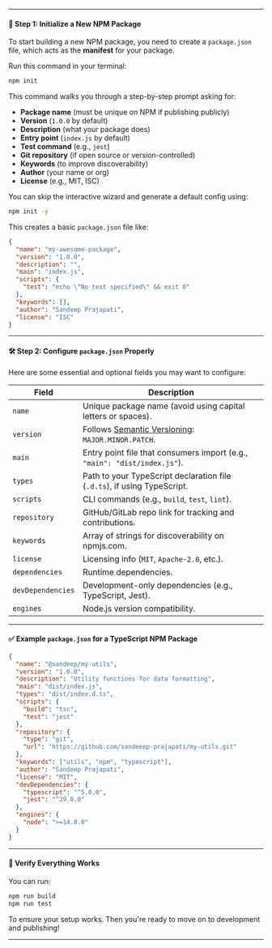 
---

#### 🧱 **Step 1: Initialize a New NPM Package**

To start building a new NPM package, you need to create a `package.json` file, which acts as the **manifest** for your package.

Run this command in your terminal:

```bash
npm init
```

This command walks you through a step-by-step prompt asking for:

* **Package name** (must be unique on NPM if publishing publicly)
* **Version** (`1.0.0` by default)
* **Description** (what your package does)
* **Entry point** (`index.js` by default)
* **Test command** (e.g., `jest`)
* **Git repository** (if open source or version-controlled)
* **Keywords** (to improve discoverability)
* **Author** (your name or org)
* **License** (e.g., MIT, ISC)

You can skip the interactive wizard and generate a default config using:

```bash
npm init -y
```

This creates a basic `package.json` file like:

```json
{
  "name": "my-awesome-package",
  "version": "1.0.0",
  "description": "",
  "main": "index.js",
  "scripts": {
    "test": "echo \"No test specified\" && exit 0"
  },
  "keywords": [],
  "author": "Sandeep Prajapati",
  "license": "ISC"
}
```

---

#### 🛠️ **Step 2: Configure `package.json` Properly**

Here are some essential and optional fields you may want to configure:

| Field             | Description                                                               |
| ----------------- | ------------------------------------------------------------------------- |
| `name`            | Unique package name (avoid using capital letters or spaces).              |
| `version`         | Follows [Semantic Versioning](https://semver.org/): `MAJOR.MINOR.PATCH`.  |
| `main`            | Entry point file that consumers import (e.g., `"main": "dist/index.js"`). |
| `types`           | Path to your TypeScript declaration file (`.d.ts`), if using TypeScript.  |
| `scripts`         | CLI commands (e.g., `build`, `test`, `lint`).                             |
| `repository`      | GitHub/GitLab repo link for tracking and contributions.                   |
| `keywords`        | Array of strings for discoverability on npmjs.com.                        |
| `license`         | Licensing info (`MIT`, `Apache-2.0`, etc.).                               |
| `dependencies`    | Runtime dependencies.                                                     |
| `devDependencies` | Development-only dependencies (e.g., TypeScript, Jest).                   |
| `engines`         | Node.js version compatibility.                                            |

---

#### ✅ **Example `package.json` for a TypeScript NPM Package**

```json
{
  "name": "@sandeep/my-utils",
  "version": "1.0.0",
  "description": "Utility functions for data formatting",
  "main": "dist/index.js",
  "types": "dist/index.d.ts",
  "scripts": {
    "build": "tsc",
    "test": "jest"
  },
  "repository": {
    "type": "git",
    "url": "https://github.com/sandeeep-prajapati/my-utils.git"
  },
  "keywords": ["utils", "npm", "typescript"],
  "author": "Sandeep Prajapati",
  "license": "MIT",
  "devDependencies": {
    "typescript": "^5.0.0",
    "jest": "^29.0.0"
  },
  "engines": {
    "node": ">=14.0.0"
  }
}
```

---

#### 🧪 **Verify Everything Works**

You can run:

```bash
npm run build
npm run test
```

To ensure your setup works. Then you're ready to move on to development and publishing!

---
